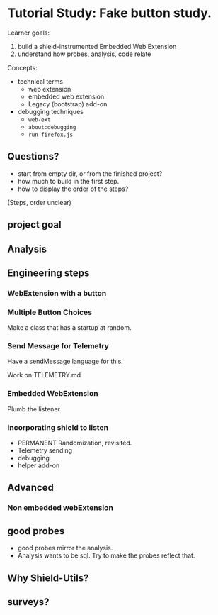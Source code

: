 # Tutorial Study: Fake button study.

Learner goals:

1. build a shield-instrumented Embedded Web Extension
2. understand how probes, analysis, code relate

Concepts:

* technical terms
  * web extension
  * embedded web extension
  * Legacy (bootstrap) add-on
* debugging techniques
  * `web-ext`
  * `about:debugging`
  * `run-firefox.js`

## Questions?

* start from empty dir, or from the finished project?
* how much to build in the first step.
* how to display the order of the steps?

(Steps, order unclear)

## project goal

## Analysis

## Engineering steps

### WebExtension with a button

### Multiple Button Choices

Make a class that has a startup at random.

### Send Message for Telemetry

Have a sendMessage language for this.

Work on TELEMETRY.md

### Embedded WebExtension

Plumb the listener

### incorporating shield to listen

* PERMANENT Randomization, revisited.
* Telemetry sending
* debugging
* helper add-on

## Advanced

### Non embedded webExtension

## good probes

* good probes mirror the analysis.
* Analysis wants to be sql. Try to make the probes reflect that.

## Why Shield-Utils?

## surveys?
